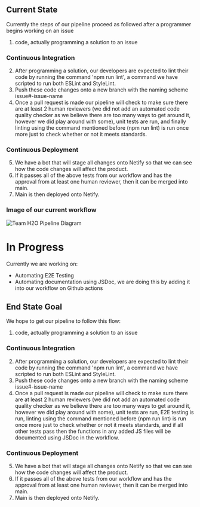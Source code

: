 ## Current State
Currently the steps of our pipeline proceed as followed after a programmer begins working on an issue
1. code, actually programming a solution to an issue
 
### Continuous Integration
2. After programming a solution, our developers are expected to lint their code by running the command 'npm run lint', a command we have scripted to run both ESLint and StyleLint.
3. Push these code changes onto a new branch with the naming scheme issue#-issue-name
4. Once a pull request is made our pipeline will check to make sure there are at least 2 human reviewers (we did not add an automated code quality checker as we believe there are too many ways to get around it, however we did play around with some), unit tests are run, and finally linting using the command mentioned before (npm run lint) is run once more just to check whether or not it meets standards.
 
### Continuous Deployment
5. We have a bot that will stage all changes onto Netify so that we can see how the code changes will affect the product.
6. If it passes all of the above tests from our workflow and has the approval from at least one human reviewer, then it can be merged into main.
7. Main is then deployed onto Netify.

### Image of our current workflow
 
![Team H2O Pipeline Diagram](https://github.com/cse110-fa21-group2/cse110-fa21-group2/blob/167-CICD-Pipeline/admin/PipelineDiagram.JPG)
 
# In Progress
Currently we are working on:
- Automating E2E Testing
- Automating documentation using JSDoc, we are doing this by adding it into our workflow on Github actions
 
## End State Goal
We hope to get our pipeline to follow this flow:
 
1. code, actually programming a solution to an issue
 
### Continuous Integration
2. After programming a solution, our developers are expected to lint their code by running the command 'npm run lint', a command we have scripted to run both ESLint and StyleLint.
3. Push these code changes onto a new branch with the naming scheme issue#-issue-name
4. Once a pull request is made our pipeline will check to make sure there are at least 2 human reviewers (we did not add an automated code quality checker as we believe there are too many ways to get around it, however we did play around with some), unit tests are run, E2E testing is run, linting using the command mentioned before (npm run lint) is run once more just to check whether or not it meets standards, and if all other tests pass then the functions in any added JS files will be documented using JSDoc in the workflow.
 
### Continuous Deployment
5. We have a bot that will stage all changes onto Netify so that we can see how the code changes will affect the product.
6. If it passes all of the above tests from our workflow and has the approval from at least one human reviewer, then it can be merged into main.
7. Main is then deployed onto Netify.
